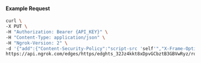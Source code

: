 <!-- Code generated for API Clients. DO NOT EDIT. -->

#### Example Request

```bash
curl \
-X PUT \
-H "Authorization: Bearer {API_KEY}" \
-H "Content-Type: application/json" \
-H "Ngrok-Version: 2" \
-d '{"add":{"Content-Security-Policy":"script-src 'self'","X-Frame-Options":"DENY"},"enabled":true}' \
https://api.ngrok.com/edges/https/edghts_32Jz4kkt8xDpvGCbztB3GBVwRyz/routes/edghtsrt_32Jz4j6pZccFvKR07jAkVtiyZCK/response_headers
```
